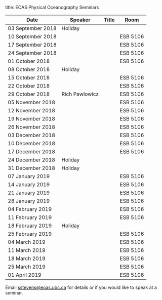 title: EOAS Physical Oceanography Seminars


Date               |  Speaker         |  Title  |  Room
-------------------|------------------|---------|----------
03 September 2018  |  Holiday         |         |
10 September 2018  |                  |         |  ESB 5106
17 September 2018  |                  |         |  ESB 5106
24 September 2018  |                  |         |  ESB 5106
01 October 2018    |                  |         |  ESB 5106
08 October 2018    |  Holiday         |         |
15 October 2018    |                  |         |  ESB 5106
22 October 2018    |                  |         |  ESB 5106
29 October 2018    |  Rich Pawlowicz  |         |  ESB 5106
05 November 2018   |                  |         |  ESB 5106
12 November 2018   |                  |         |  ESB 5106
19 November 2018   |                  |         |  ESB 5106
26 November 2018   |                  |         |  ESB 5106
03 December 2018   |                  |         |  ESB 5106
10 December 2018   |                  |         |  ESB 5106
17 December 2018   |                  |         |  ESB 5106
24 December 2018   |  Holiday         |         |
31 December 2018   |  Holiday         |         |
07 January 2019    |                  |         |  ESB 5106
14 January 2019    |                  |         |  ESB 5106
21 January 2019    |                  |         |  ESB 5106
28 January 2019    |                  |         |  ESB 5106
04 February 2019   |                  |         |  ESB 5106
11 February 2019   |                  |         |  ESB 5106
18 February 2019   |  Holiday         |         |
25 February 2019   |                  |         |  ESB 5106
04 March 2019      |                  |         |  ESB 5106
11 March 2019      |                  |         |  ESB 5106
18 March 2019      |                  |         |  ESB 5106
25 March 2019      |                  |         |  ESB 5106
01 April 2019      |                  |         |  ESB 5106

Email sstevens@eoas.ubc.ca for details or if you would like to speak at a seminar. 
